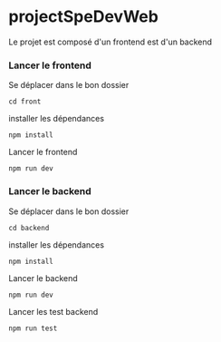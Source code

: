 # projectSpeDevWeb

Le projet est composé d'un frontend est d'un backend

### Lancer le frontend

Se déplacer dans le bon dossier

```powershell, ps1
cd front
```

installer les dépendances

```powershell, ps1
npm install
```

Lancer le frontend

```powershell, ps1
npm run dev
```

### Lancer le backend

Se déplacer dans le bon dossier

```powershell, ps1
cd backend
```

installer les dépendances

```powershell, ps1
npm install
```

Lancer le backend

```powershell, ps1
npm run dev
```

Lancer les test backend

```powershell, ps1
npm run test
```
